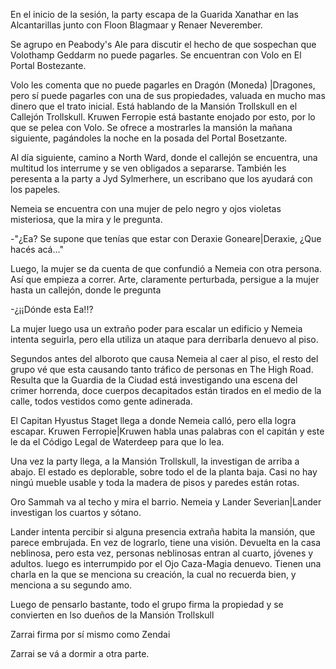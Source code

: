 En el inicio de la sesión, la party escapa de la Guarida Xanathar en las Alcantarillas junto con Floon Blagmaar y Renaer Neverember.

Se agrupo en Peabody's Ale para discutir el hecho de que sospechan que Volothamp Geddarm no puede pagarles. Se encuentran con Volo en El Portal Bostezante.

Volo les comenta que no puede pagarles en Dragón (Moneda) |Dragones, pero sí puede pagarles con una de sus propiedades, valuada en mucho mas dinero que el trato inicial. Está hablando de la Mansión Trollskull en el Callejón Trollskull. Kruwen Ferropie está bastante enojado por esto, por lo que se pelea con Volo. Se ofrece a mostrarles la mansión la mañana siguiente, pagándoles la noche en la posada del Portal Bosetzante.

Al día siguiente, camino a North Ward, donde el callejón se encuentra, una multitud los interrume y se ven obligados a separarse. También les peresenta a la party a Jyd Sylmerhere, un escribano que los ayudará con los papeles.

Nemeia se encuentra con una mujer de pelo negro y ojos violetas misteriosa, que la mira y le pregunta.

-"¿Ea? Se supone que tenías que estar con Deraxie Goneare|Deraxie, ¿Que hacés acá..."

Luego, la mujer se da cuenta de que confundió a Nemeia con otra persona. Así que empieza a correr. Arte, claramente perturbada, persigue a la mujer hasta un callejón, donde le pregunta

-¿¡¡Dónde esta Ea!!?

La mujer luego usa un extraño poder para escalar un edificio y Nemeia intenta seguirla, pero ella utiliza un ataque para derribarla denuevo al piso.

Segundos antes del alboroto que causa Nemeia al caer al piso, el resto del grupo vé que esta causando tanto tráfico de personas en The High Road. Resulta que la Guardia de la Ciudad está investigando una escena del crimer horrenda, doce cuerpos decapitados están tirados en el medio de la calle, todos vestidos como gente adinerada.

El Capitan Hyustus Staget llega a donde Nemeia calló, pero ella logra escapar. Kruwen Ferropie|Kruwen habla unas palabras con el capitán y este le da el Código Legal de Waterdeep para que lo lea. 

Una vez la party llega, a la Mansión Trollskull, la investigan de arriba a abajo. El estado es deplorable, sobre todo el de la planta baja. Casi no hay ningú mueble usable y toda la madera de pisos y paredes están rotas.

Oro Sammah va al techo y mira el barrio. Nemeia y Lander Severian|Lander investigan los cuartos y sótano.

Lander intenta percibir si alguna presencia extraña habita la mansión, que parece embrujada. En vez de lograrlo, tiene una visión. Devuelta en la casa neblinosa, pero esta vez, personas neblinosas entran al cuarto, jóvenes y adultos. luego es interrumpido por el Ojo Caza-Magia denuevo. Tienen una charla en la que se menciona su creación, la cual no recuerda bien, y menciona a su segundo amo.

Luego de pensarlo bastante, todo el grupo firma la propiedad y se convierten en lso dueños de la Mansión Trollskull

Zarrai firma por sí mismo como Zendai

Zarrai se vá a dormir a otra parte.